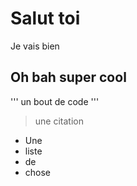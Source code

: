 # Salut toi

Je vais bien

## Oh bah super cool

'''
un bout de code
'''

> une citation 

- Une
- liste
- de
- chose
